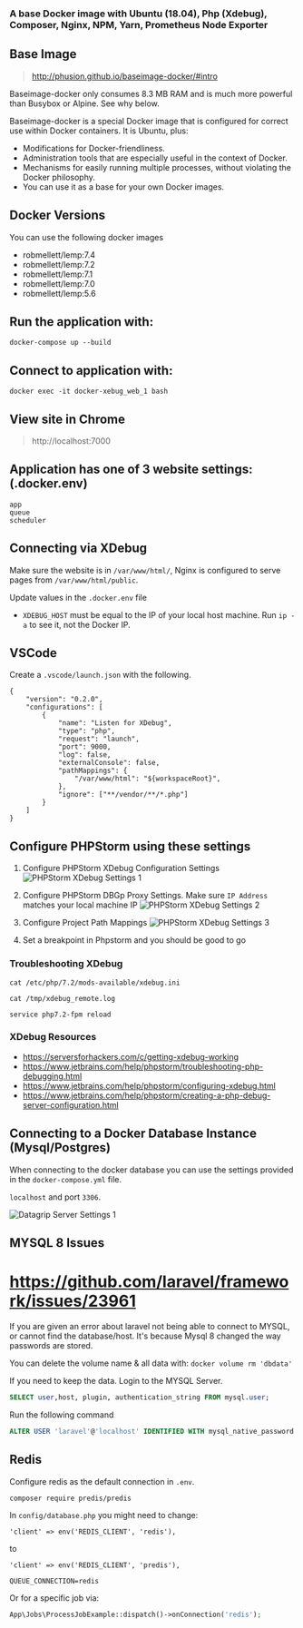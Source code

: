 ### A base Docker image with Ubuntu (18.04), Php (Xdebug), Composer, Nginx, NPM, Yarn, Prometheus Node Exporter

## Base Image 
> http://phusion.github.io/baseimage-docker/#intro

Baseimage-docker only consumes 8.3 MB RAM and is much more powerful than Busybox or Alpine. See why below.

Baseimage-docker is a special Docker image that is configured for correct use within Docker containers. It is Ubuntu, plus:

- Modifications for Docker-friendliness.
- Administration tools that are especially useful in the context of Docker.
- Mechanisms for easily running multiple processes, without violating the Docker philosophy.
- You can use it as a base for your own Docker images.

## Docker Versions
You can use the following docker images
- robmellett/lemp:7.4
- robmellett/lemp:7.2
- robmellett/lemp:7.1
- robmellett/lemp:7.0
- robmellett/lemp:5.6

## Run the application with:
```
docker-compose up --build
```

## Connect to application with:
```
docker exec -it docker-xebug_web_1 bash
```

## View site in Chrome
> http://localhost:7000

## Application has one of 3 website settings: (.docker.env)
```
app
queue
scheduler
```

## Connecting via XDebug
Make sure the website is in `/var/www/html/`, Nginx is configured to serve pages from `/var/www/html/public`.

Update values in the `.docker.env` file
- `XDEBUG_HOST` must be equal to the IP of your local host machine. Run `ip -a` to see it, not the Docker IP.

## VSCode
Create a `.vscode/launch.json` with the following.
```
{
    "version": "0.2.0",
    "configurations": [
        {
            "name": "Listen for XDebug",
            "type": "php",
            "request": "launch",
            "port": 9000,
            "log": false,
            "externalConsole": false,
            "pathMappings": {
                "/var/www/html": "${workspaceRoot}",
            },
            "ignore": ["**/vendor/**/*.php"]
        }
    ]
}
```

## Configure PHPStorm using these settings

1. Configure PHPStorm XDebug Configuration Settings
![PHPStorm XDebug Settings 1](wiki/xdebug-server-settings-2.png "PHPStorm XDebug Settings 2")

2. Configure PHPStorm DBGp Proxy Settings.  Make sure `IP Address` matches your local machine IP
![PHPStorm XDebug Settings 2](wiki/xdebug-server-settings-4.png "PHPStorm XDebug Settings 1")

3. Configure Project Path Mappings
![PHPStorm XDebug Settings 3](wiki/xdebug-server-settings-1.png "PHPStorm XDebug Settings 1")

4. Set a breakpoint in Phpstorm and you should be good to go

### Troubleshooting XDebug
`cat /etc/php/7.2/mods-available/xdebug.ini`

`cat /tmp/xdebug_remote.log`

`service php7.2-fpm reload`

### XDebug Resources
- https://serversforhackers.com/c/getting-xdebug-working
- https://www.jetbrains.com/help/phpstorm/troubleshooting-php-debugging.html
- https://www.jetbrains.com/help/phpstorm/configuring-xdebug.html
- https://www.jetbrains.com/help/phpstorm/creating-a-php-debug-server-configuration.html

## Connecting to a Docker Database Instance (Mysql/Postgres)

When connecting to the docker database you can use the settings provided in the `docker-compose.yml` file.

`localhost` and port `3306`.

![Datagrip Server Settings 1](wiki/datagrip-server-settings-2.png "Datagrip Server Settings 1")


## MYSQL 8 Issues
# https://github.com/laravel/framework/issues/23961

If you are given an error about laravel not being able to connect to MYSQL, or cannot find the database/host.  It's because Mysql 8 changed the way passwords are stored.

You can delete the volume name & all data with:
`docker volume rm 'dbdata'`

If you need to keep the data. Login to the MYSQL Server.

```SQL
SELECT user,host, plugin, authentication_string FROM mysql.user;
```

Run the following command
```SQL
ALTER USER 'laravel'@'localhost' IDENTIFIED WITH mysql_native_password BY 'secret';
```

## Redis
Configure redis as the default connection in `.env`.

`composer require predis/predis`

In `config/database.php` you might need to change:

`'client' => env('REDIS_CLIENT', 'redis'),`

to

`'client' => env('REDIS_CLIENT', 'predis'),`

```
QUEUE_CONNECTION=redis
```

Or for a specific job via:

```PHP
App\Jobs\ProcessJobExample::dispatch()->onConnection('redis');
```